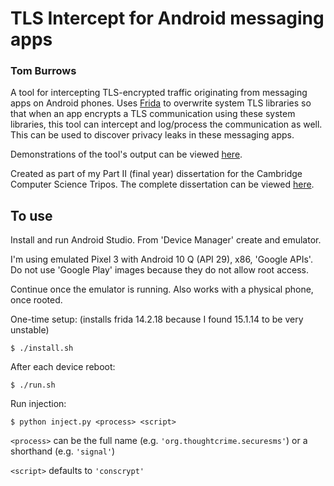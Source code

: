 # TLS Intercept for Android messaging apps
### Tom Burrows

A tool for intercepting TLS-encrypted traffic originating from messaging apps on Android phones. Uses [Frida](https://frida.re/) to overwrite system TLS libraries so that when an app encrypts a TLS communication using these system libraries, this tool can intercept and log/process the communication as well. This can be used to discover privacy leaks in these messaging apps.

Demonstrations of the tool's output can be viewed [here](https://github.com/tburrows13/TLSIntercept/tree/master/logs).

Created as part of my Part II (final year) dissertation for the Cambridge Computer Science Tripos. The complete dissertation can be viewed [here](https://github.com/tburrows13/TLSIntercept/blob/master/Dissertation.pdf).

## To use

Install and run Android Studio. From 'Device Manager' create and emulator.

I'm using emulated Pixel 3 with Android 10 Q (API 29), x86, 'Google APIs'. Do not use 'Google Play' images because they do not allow root access.

Continue once the emulator is running. Also works with a physical phone, once rooted.

One-time setup: (installs frida 14.2.18 because I found 15.1.14 to be very unstable)

`$ ./install.sh`

After each device reboot:

`$ ./run.sh`

Run injection:

`$ python inject.py <process> <script>`

`<process>` can be the full name (e.g. `'org.thoughtcrime.securesms'`) or a shorthand (e.g. `'signal'`)

`<script>` defaults to `'conscrypt'`
